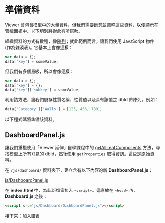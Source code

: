 # 準備資料

Viewer 會包含模型中的大量資料，但我們需要篩選並調整這些資料，以便顯示在管控面板中。以下類別將對此有所幫助。

組織資料的方式有數種，像[陣列](https://www.w3schools.com/js/js_arrays.asp)；就此範例而言，讓我們使用 JavaScript 物件 (作為雜湊表)。它基本上會像這樣：

```javascript
var data = {};
data['key'] = someValue;
```

但我們有多個層級，所以會像這樣：

```javascript
var data = {};
data['key'] = {};
data['key']['subkey'] = someValue;
```

利用該方法，讓我們儲存性質名稱、性質值以及具有該值之 dbId 的陣列。例如：

```javascript
data['Category']['Walls'] = [123, 456, 789];
```

以下程式碼將準備該資料。

## DashboardPanel.js

讓我們重複使用「Viewer 延伸」自學課程中的 [getAllLeafComponents](/zh-TW/viewer/extensions/panel?id=enumerate-leaf-nodes) 方法，尋找模型上所有可見的 dbId，然後使用 `getProperties` 取得資訊。這些是原始資料。 

在 `/js/dashboard/` 資料夾下，建立含有以下內容的新 **DashboardPanel.js**：

[js/DashboardPanel.js](_snippets/dashboard/js/DashboardPanel.js ':include :type=code javascript')

在 **index.html** 中，為此新檔案加入 `<script>`。這應放在 `<head>` 內、**Dashboard.js** 之後：

```html
<script src="js/Dashboard/DashboardPanel.js"></script>  
```

接下來：[加入圖表](/zh-TW/viewer/dashboard/charts)